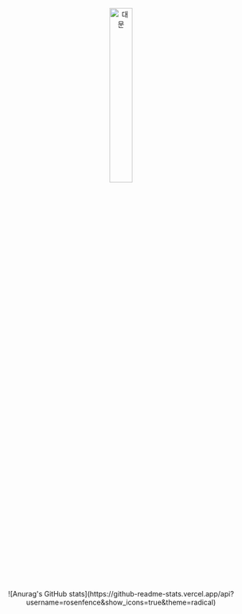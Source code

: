 <p align="center">
<img src="https://media.tenor.com/wOlC5m7NikkAAAAd/%EC%A0%9C%EB%A6%AC%EC%9D%B8%EC%82%AC-%EC%A1%B4%EC%A4%91.gif" width="30%" height="auto" alt="대문"></img>
<br>
![Anurag's GitHub stats](https://github-readme-stats.vercel.app/api?username=rosenfence&show_icons=true&theme=radical)
</p>

